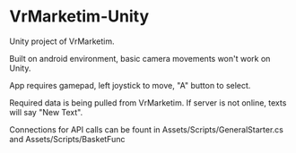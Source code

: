 # VrMarketim-Unity
Unity project of VrMarketim.

Built on android environment, basic camera movements won't work on Unity.

App requires gamepad, left joystick to move, "A" button to select.

Required data is being pulled from VrMarketim. If server is not online, texts will say "New Text".

Connections for API calls can be fount in Assets/Scripts/GeneralStarter.cs and Assets/Scripts/BasketFunc
